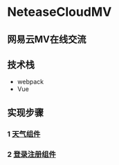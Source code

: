 # NeteaseCloudMV
## 网易云MV在线交流
## 技术栈
- webpack
- Vue

## 实现步骤
### 1 [天气组件](https://github.com/IamHuadong/NeteaseCloudMV/issues/1)  
### 2 [登录注册组件](https://github.com/IamHuadong/NeteaseCloudMV/issues/2) 
